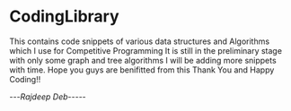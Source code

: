 # CodingLibrary
This contains code snippets of various data structures and Algorithms which I use for Competitive Programming
It is still in the preliminary stage with only some graph and tree algorithms
I will be adding more snippets with time.
Hope you guys are benifitted from this
Thank You and Happy Coding!!

---*Rajdeep Deb*-----
